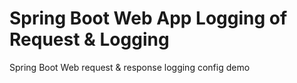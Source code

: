# Spring Boot Web App Logging of Request & Logging
Spring Boot Web request &amp; response logging config demo
